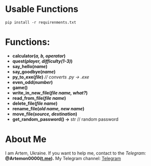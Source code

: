 
# Usable Functions

`pip install -r requirenments.txt`

# Functions:

* **calculator(***a, b, operator***)**
* **quest(***player, difficulty(1-3)***)**
* **say_hello(***name***)**
* **say_goodbye(***name***)**
* **py_to_exe(***file***)** *// converts .py -> .exe*
* **even_odd(***number***)**
* **game()**
* **write_in_new_file(***file name, what?***)**
* **read_from_file(***file name***)**
* **delete_file(***file name***)**
* **rename_file(***old name, new name***)**
* **move_file(***source, destination***)**
* **get_random_password() ->** str // random password

# About Me

I am Artem, Ukraine. If you want to help me, contact to the *Telegram:* **@Artemon0000([t.me]()).** My Telegram channel: [Telegram](https://t.me/AOGames888)
